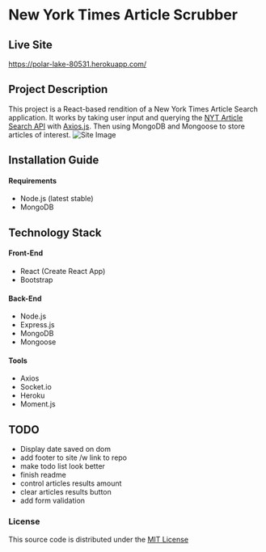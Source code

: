 # New York Times Article Scrubber

## Live Site 
https://polar-lake-80531.herokuapp.com/

## Project Description

This project is a React-based rendition of a New York Times Article Search application. It works by taking user input and querying the [NYT Article Search API](https://developer.nytimes.com/docs/articlesearch-product/1/routes/articlesearch.json/get) with [Axios.js](https://github.com/axios/axios). Then using MongoDB and Mongoose to store articles of interest.
![Site Image](https://tleytek.github.io/assets/images/NYT-article-scrubber.PNG)

## Installation Guide

#### Requirements

- Node.js (latest stable)
- MongoDB

## Technology Stack

#### Front-End

- React (Create React App)
- Bootstrap

#### Back-End

- Node.js
- Express.js
- MongoDB
- Mongoose

#### Tools

- Axios
- Socket.io
- Heroku
- Moment.js

## TODO

- Display date saved on dom
- add footer to site /w link to repo
- make todo list look better
- finish readme
- control articles results amount
- clear articles results button
- add form validation

### License

This source code is distributed under the [MIT License](https://github.com/tleytek/tleytek.github.io/blob/master/LICENSE)
